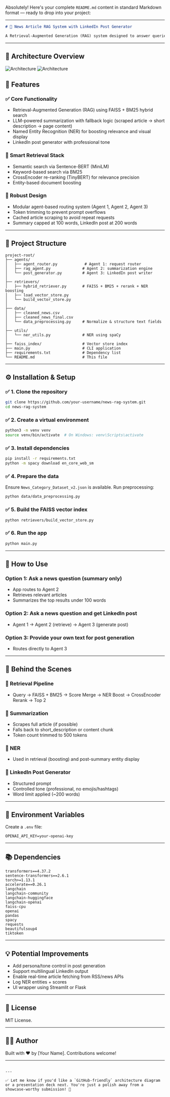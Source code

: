 Absolutely! Here's your complete `README.md` content in standard Markdown format — ready to drop into your project:

---

```markdown
# 📰 News Article RAG System with LinkedIn Post Generator

A Retrieval-Augmented Generation (RAG) system designed to answer queries using news articles from the [Kaggle News Category Dataset](https://www.kaggle.com/datasets/rmisra/news-category-dataset), and generate professional LinkedIn posts based on user queries or article content.
```
---
## 🧠 Architecture Overview

![Architecture](SYSTEM_ARCH.png)
![Architecture](project1agentflow.png)

## 🚀 Features

### ✅ Core Functionality
- Retrieval-Augmented Generation (RAG) using FAISS + BM25 hybrid search
- LLM-powered summarization with fallback logic (scraped article → short description → page content)
- Named Entity Recognition (NER) for boosting relevance and visual display
- LinkedIn post generator with professional tone

### 🧠 Smart Retrieval Stack
- Semantic search via Sentence-BERT (MiniLM)
- Keyword-based search via BM25
- CrossEncoder re-ranking (TinyBERT) for relevance precision
- Entity-based document boosting

### 🧰 Robust Design
- Modular agent-based routing system (Agent 1, Agent 2, Agent 3)
- Token trimming to prevent prompt overflows
- Cached article scraping to avoid repeat requests
- Summary capped at 100 words, LinkedIn post at 200 words

---

## 📁 Project Structure

```
project-root/
├── agents/
│   ├── agent_router.py            # Agent 1: request router
│   ├── rag_agent.py              # Agent 2: summarization engine
│   └── post_generator.py         # Agent 3: LinkedIn post writer
│
├── retrievers/
│   ├── hybrid_retriever.py       # FAISS + BM25 + rerank + NER boosting
│   ├── load_vector_store.py
│   └── build_vector_store.py
│
├── data/
│   ├── cleaned_news.csv
│   ├── cleaned_news_final.csv
│   └── data_preprocessing.py     # Normalize & structure text fields
│
├── utils/
│   └── ner_utils.py              # NER using spaCy
│
├── faiss_index/                  # Vector store index
├── main.py                       # CLI application
├── requirements.txt              # Dependency list
└── README.md                     # This file
```

---

## ⚙️ Installation & Setup

### ✅ 1. Clone the repository
```bash
git clone https://github.com/your-username/news-rag-system.git
cd news-rag-system
```

### ✅ 2. Create a virtual environment
```bash
python3 -m venv venv
source venv/bin/activate  # On Windows: venv\Scripts\activate
```

### ✅ 3. Install dependencies
```bash
pip install -r requirements.txt
python -m spacy download en_core_web_sm
```

### ✅ 4. Prepare the data
Ensure `News_Category_Dataset_v2.json` is available.
Run preprocessing:
```bash
python data/data_preprocessing.py
```

### ✅ 5. Build the FAISS vector index
```bash
python retrievers/build_vector_store.py
```

### ✅ 6. Run the app
```bash
python main.py
```

---

## 🧪 How to Use

### Option 1: Ask a news question (summary only)
- App routes to Agent 2
- Retrieves relevant articles
- Summarizes the top results under 100 words

### Option 2: Ask a news question and get LinkedIn post
- Agent 1 → Agent 2 (retrieve) → Agent 3 (generate post)

### Option 3: Provide your own text for post generation
- Routes directly to Agent 3

---

## 🧠 Behind the Scenes

### 🧩 Retrieval Pipeline
- Query → FAISS + BM25 → Score Merge → NER Boost → CrossEncoder Rerank → Top 2

### 📝 Summarization
- Scrapes full article (if possible)
- Falls back to short_description or content chunk
- Token count trimmed to 500 tokens

### 🧠 NER
- Used in retrieval (boosting) and post-summary entity display

### 💬 LinkedIn Post Generator
- Structured prompt
- Controlled tone (professional, no emojis/hashtags)
- Word limit applied (~200 words)

---

## 🔐 Environment Variables

Create a `.env` file:
```
OPENAI_API_KEY=your-openai-key
```

---

## 📚 Dependencies

```
transformers==4.37.2
sentence-transformers==2.6.1
torch>=1.13.1
accelerate==0.26.1
langchain
langchain-community
langchain-huggingface
langchain-openai
faiss-cpu
openai
pandas
spacy
requests
beautifulsoup4
tiktoken
```

---

## 💡 Potential Improvements

- Add persona/tone control in post generation
- Support multilingual LinkedIn output
- Enable real-time article fetching from RSS/news APIs
- Log NER entities + scores
- UI wrapper using Streamlit or Flask

---

## 📃 License

MIT License.

---

## 👨‍💻 Author

Built with ❤️ by [Your Name]. Contributions welcome!

---
```

---

✅ Let me know if you'd like a `GitHub-friendly` architecture diagram or a presentation deck next. You're just a polish away from a showcase-worthy submission! 🚀